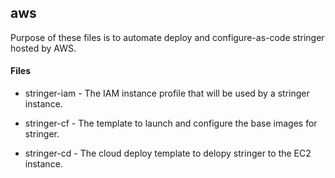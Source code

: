 ## aws

Purpose of these files is to automate deploy and configure-as-code stringer hosted by AWS.


#### Files

- stringer-iam - The IAM instance profile that will be used by a stringer instance.

- stringer-cf - The template to launch and configure the base images for stringer.

- stringer-cd - The cloud deploy template to delopy stringer to the EC2 instance.